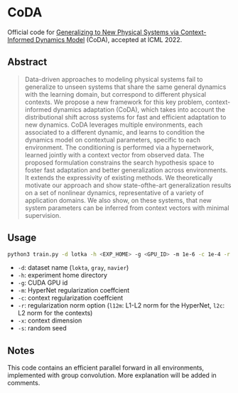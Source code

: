 # CoDA

Official code for [Generalizing to New Physical Systems via Context-Informed Dynamics Model](https://arxiv.org/pdf/2202.01889.pdf) (CoDA), accepted at ICML 2022.


## Abstract

> Data-driven approaches to modeling physical systems fail to generalize to unseen systems that share the same general dynamics with the learning domain, but correspond to different physical contexts. We propose a new framework for this key problem, context-informed dynamics adaptation (CoDA), which takes into account the distributional shift across systems for fast and efficient adaptation to new dynamics. CoDA leverages multiple environments, each associated to a different dynamic, and learns to condition the dynamics model on contextual parameters, specific to each environment. The conditioning is performed via a hypernetwork, learned jointly with a context vector from observed data. The proposed formulation constrains the search hypothesis space to foster fast adaptation and better generalization across environments. It extends the expressivity of existing methods. We theoretically motivate our approach and show state-ofthe-art generalization results on a set of nonlinear dynamics, representative of a variety of application domains. We also show, on these systems, that new system parameters can be inferred from context vectors with minimal supervision.

## Usage

```bash
python3 train.py -d lotka -h <EXP_HOME> -g <GPU_ID> -m 1e-6 -c 1e-4 -r l12m-l2c -x 2 -s 1
```

- `-d`: dataset name (`lokta`, `gray`, `navier`)
- `-h`: experiment home directory
- `-g`: CUDA GPU id
- `-m`: HyperNet regularization coeffcient
- `-c`: context regularization coeffcient
- `-r`: regularization norm option (`l12m`: L1-L2 norm for the HyperNet, `l2c`: L2 norm for the contexts)
- `-x`: context dimension
- `-s`: random seed

## Notes

This code contains an efficient parallel forward in all environments, implemented with group convolution. More explanation will be added in comments.
